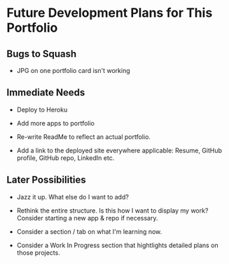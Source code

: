# Future Development Plans for This Portfolio

## Bugs to Squash

* JPG on one portfolio card isn't working

## Immediate Needs

* Deploy to Heroku

* Add more apps to portfolio

* Re-write ReadMe to reflect an actual portfolio.

* Add a link to the deployed site everywhere applicable: Resume, GitHub profile, GitHub repo, LinkedIn etc.

## Later Possibilities

* Jazz it up. What else do I want to add?

* Rethink the entire structure. Is this how I want to display my work? Consider starting a new app & repo if necessary.

* Consider a section / tab on what I'm learning now. 

* Consider a Work In Progress section that hightlights detailed plans on those projects.